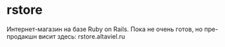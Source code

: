 rstore
======
Интернет-магазин на базе Ruby on Rails. Пока не очень готов, но пре-продакшн висит здесь: rstore.altaviel.ru
